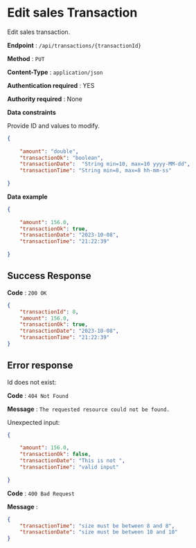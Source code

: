 # Edit sales Transaction

Edit sales transaction.

**Endpoint** : `/api/transactions/{transactionId}`

**Method** : `PUT`

**Content-Type** : `application/json`

**Authentication required** : YES

**Authority required** : None

**Data constraints**

Provide ID and values to modify.

```json
{
    
    "amount": "double",
    "transactionOk": "boolean",
    "transactionDate":  "String min=10, max=10 yyyy-MM-dd",
    "transactionTime": "String min=8, max=8 hh-mm-ss"
    
}
```

**Data example**

```json
{
    
    "amount": 156.0,
    "transactionOk": true,
    "transactionDate": "2023-10-08",
    "transactionTime": "21:22:39"
    
}
```

## Success Response

**Code** : `200 OK`  

```json
{
    "transactionId": 8,
    "amount": 156.0,
    "transactionOk": true,
    "transactionDate": "2023-10-08",
    "transactionTime": "21:22:39"
}
```

## Error response  

Id does not exist:  

**Code** : `404 Not Found`  

**Message** : `The requested resource could not be found.`  

Unexpected input:  
```json
{
    
    "amount": 156.0,
    "transactionOk": false,
    "transactionDate": "This is not ",
    "transactionTime": "valid input"
    
}
```

**Code** : `400 Bad Request`  

**Message** :  

```json
{
    "transactionTime": "size must be between 8 and 8",
    "transactionDate": "size must be between 10 and 10"
}
```

